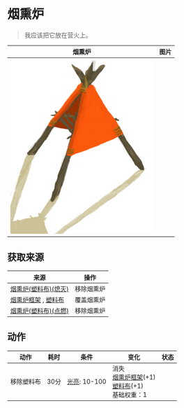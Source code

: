 # 烟熏炉  
> 我应该把它放在营火上。  
  
  烟熏炉  |   图片   
 ----  |  ----:   
   |  ![](Sprite/SmokerPlastic.png)   
  
## 获取来源  
来源  |  操作  
----  |  ----  
[烟熏炉(塑料布)(熄灭)](SmokerExtinguishedPlastic.md)  |  移除烟熏炉  
[烟熏炉框架](SmokerFrame.md) , [塑料布](PlasticSheet.md)  |  覆盖烟熏炉  
[烟熏炉(塑料布)(点燃)](SmokerPlastic.md)  |  移除烟熏炉  
## 动作  
动作  |  耗时  |  条件  |  变化  |  状态  
----  |  ----  |  ----  |  ----  |  ----  
移除塑料布<br>  |  30分  |  [光亮](Light.md): 10-100  |  消失<br>[烟熏炉框架](SmokerFrame.md)(+1)<br>[塑料布](PlasticSheet.md)(+1)<br>基础权重：1<br>  |    
